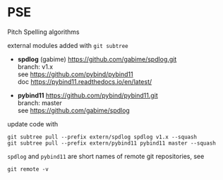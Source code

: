 # PSE 
Pitch Spelling algorithms

external modules
added with `git subtree`

 
- **spdlog**  (gabime)
  https://github.com/gabime/spdlog.git  
  branch: v1.x  
  see https://github.com/pybind/pybind11  
  doc https://pybind11.readthedocs.io/en/latest/    
 
- **pybind11**
  https://github.com/pybind/pybind11.git  
  branch: master  
  see https://github.com/gabime/spdlog   
  

update code with  
```shell
git subtree pull --prefix extern/spdlog spdlog v1.x --squash
git subtree pull --prefix extern/pybind11 pybind11 master --squash
```

`spdlog` and `pybind11` are short names of remote git repositories, see
```shell
git remote -v
```


